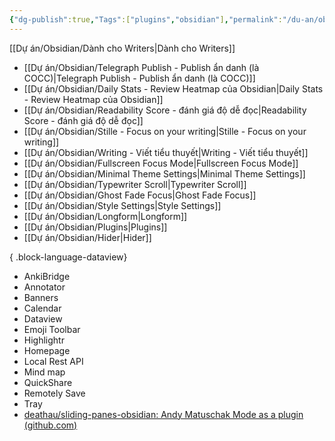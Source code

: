 ```yaml
---
{"dg-publish":true,"Tags":["plugins","obsidian"],"permalink":"/du-an/obsidian/plugins/","dgPassFrontmatter":true}
---
```



[[Dự án/Obsidian/Dành cho Writers\|Dành cho Writers]]

- [[Dự án/Obsidian/Telegraph Publish - Publish ẩn danh (là COCC)\|Telegraph Publish - Publish ẩn danh (là COCC)]]
- [[Dự án/Obsidian/Daily Stats - Review Heatmap của Obsidian\|Daily Stats - Review Heatmap của Obsidian]]
- [[Dự án/Obsidian/Readability Score - đánh giá độ dễ đọc\|Readability Score - đánh giá độ dễ đọc]]
- [[Dự án/Obsidian/Stille - Focus on your writing\|Stille - Focus on your writing]]
- [[Dự án/Obsidian/Writing - Viết tiểu thuyết\|Writing - Viết tiểu thuyết]]
- [[Dự án/Obsidian/Fullscreen Focus Mode\|Fullscreen Focus Mode]]
- [[Dự án/Obsidian/Minimal Theme Settings\|Minimal Theme Settings]]
- [[Dự án/Obsidian/Typewriter Scroll\|Typewriter Scroll]]
- [[Dự án/Obsidian/Ghost Fade Focus\|Ghost Fade Focus]]
- [[Dự án/Obsidian/Style Settings\|Style Settings]]
- [[Dự án/Obsidian/Longform\|Longform]]
- [[Dự án/Obsidian/Plugins\|Plugins]]
- [[Dự án/Obsidian/Hider\|Hider]]

{ .block-language-dataview}

- AnkiBridge
- Annotator
- Banners
- Calendar
- Dataview
- Emoji Toolbar
- Highlightr
- Homepage
- Local Rest API
- Mind map
- QuickShare
- Remotely Save
- Tray
- [deathau/sliding-panes-obsidian: Andy Matuschak Mode as a plugin (github.com)](https://github.com/deathau/sliding-panes-obsidian)


